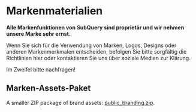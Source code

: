 # Markenmaterialien

**Alle Markenfunktionen von SubQuery sind proprietär und wir nehmen unsere Marke sehr ernst.**

Wenn Sie sich für die Verwendung von Marken, Logos, Designs oder anderen Markenmerkmalen entscheiden, befolgen Sie bitte sorgfältig die Richtlinien hier oder kontaktieren Sie uns über soziale Medien zur Klärung.

Im Zweifel bitte nachfragen!

## Marken-Assets-Paket

A smaller ZIP package of brand assets: [public_branding.zip](https://static.subquery.network/public-branding.zip).
